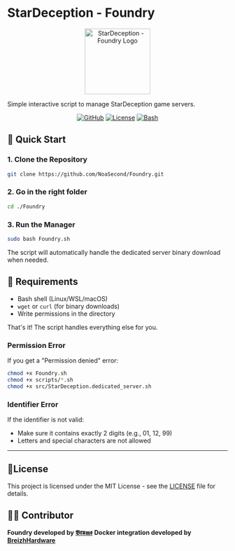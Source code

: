 # StarDeception - Foundry

<div align="center">
  <img src="Foundry Logo.svg" alt="StarDeception - Foundry Logo" width="150" height="150">
</div>

Simple interactive script to manage StarDeception game servers.

<div align="center">
  
[![GitHub](https://img.shields.io/badge/GitHub-NoaSecond%2FFoundry-blue?style=flat-square&logo=github)](https://github.com/NoaSecond/Foundry)
[![License](https://img.shields.io/badge/License-MIT-green?style=flat-square)](LICENSE)
[![Bash](https://img.shields.io/badge/Bash-5.0+-brightgreen?style=flat-square&logo=gnu-bash)](https://www.gnu.org/software/bash/)

</div>

## 🚀 Quick Start

### 1. Clone the Repository
```bash
git clone https://github.com/NoaSecond/Foundry.git
```

### 2. Go in the right folder
```bash
cd ./Foundry
```

### 3. Run the Manager
```bash
sudo bash Foundry.sh
```

The script will automatically handle the dedicated server binary download when needed.

## 🔧 Requirements

- Bash shell (Linux/WSL/macOS)
- `wget` or `curl` (for binary downloads)
- Write permissions in the directory

That's it! The script handles everything else for you.

### Permission Error
If you get a "Permission denied" error:
```bash
chmod +x Foundry.sh
chmod +x scripts/*.sh
chmod +x src/StarDeception.dedicated_server.sh
```

### Identifier Error
If the identifier is not valid:
- Make sure it contains exactly 2 digits (e.g., 01, 12, 99)
- Letters and special characters are not allowed

---

## 📄License

This project is licensed under the MIT License - see the [LICENSE](LICENSE) file for details.

## 👨‍💻 Contributor

**Foundry developed by [𝕭𝖗𝖚𝖒𝖊](https://noasecond.com)**
**Docker integration developed by [BreizhHardware](https://mrqt.fr)**